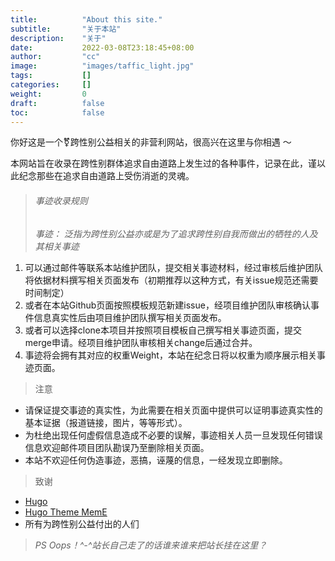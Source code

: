 ```yaml
---
title:          "About this site."
subtitle:       "关于本站"
description:    "关于"
date:           2022-03-08T23:18:45+08:00
author:         "cc"
image:          "images/taffic_light.jpg"
tags:           []
categories:     []
weight:         0
draft:          false
toc:            false
---
```

你好这是一个⚧跨性别公益相关的非营利网站，很高兴在这里与你相遇 ～

本网站旨在收录在跨性别群体追求自由道路上发生过的各种事件，记录在此，谨以此纪念那些在追求自由道路上受伤消逝的灵魂。

> ###### 事迹收录规则
> _事迹： 泛指为跨性别公益亦或是为了追求跨性别自我而做出的牺牲的人及其相关事迹_
1. 可以通过邮件等联系本站维护团队，提交相关事迹材料，经过审核后维护团队将依据材料撰写相关页面发布（初期推荐以这种方式，有关issue规范还需要时间制定）
2. 或者在本站Github页面按照模板规范新建issue，经项目维护团队审核确认事件信息真实性后由项目维护团队撰写相关页面发布。
3. 或者可以选择clone本项目并按照项目模板自己撰写相关事迹页面，提交merge申请。经项目维护团队审核相关change后通过合并。 
4. 事迹将会拥有其对应的权重Weight，本站在纪念日将以权重为顺序展示相关事迹页面。

> 注意
* 请保证提交事迹的真实性，为此需要在相关页面中提供可以证明事迹真实性的基本证据（报道链接，图片，等等形式）。
* 为杜绝出现任何虚假信息造成不必要的误解，事迹相关人员一旦发现任何错误信息欢迎邮件项目团队勘误乃至删除相关页面。
* 本站不欢迎任何伪造事迹，恶搞，诬蔑的信息，一经发现立即删除。

> 致谢
* [Hugo](https://gohugo.io/)
* [Hugo Theme MemE](https://github.com/reuixiy/hugo-theme-meme)
* 所有为跨性别公益付出的人们

> _PS Oops！^-^站长自己走了的话谁来谁来把站长挂在这里？_